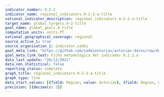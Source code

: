 ```yaml
---
indicator_number: 9.2.2
indicator_name: regional_indicators.9-2-2-a-title
national_indicator_description: regional_indicators.9-2-2-a-title
target_name: global_targets.9-2-title
goal_name: global_goals.9-title
computation_units: units.PT
national_geographical_coverage: regional
source_active_1: true
source_organisation_1: indicator.sadei
goal_meta_link: "https://github.com/sadeiasturias/asturias-datos/raw/develop/descargas/metodologia/9.2.2.a.pdf"
goal_meta_link_text: Ficha metodológica del indicador 9.2.2.a
data_last_update: "26/11/2021"
data_non_statistical: false
reporting_status: complete
graph_title: regional_indicators.9-2-2-a-title
graph_type: line
data_start_values: [{field: Region, value: Asturias}, {field: Region, value: España}]
precision: [{decimals: 2}]
---
```

